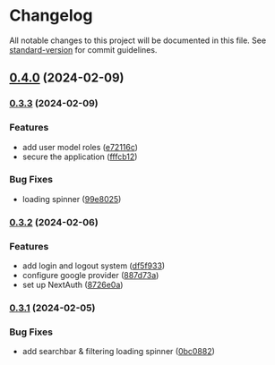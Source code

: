 # Changelog

All notable changes to this project will be documented in this file. See [standard-version](https://github.com/conventional-changelog/standard-version) for commit guidelines.

## [0.4.0](https://github.com/dragon-devs/project-manager/compare/v0.3.3...v0.4.0) (2024-02-09)

### [0.3.3](https://github.com/dragon-devs/project-manager/compare/v0.3.2...v0.3.3) (2024-02-09)


### Features

* add user model roles ([e72116c](https://github.com/dragon-devs/project-manager/commit/e72116c87d95ab5a7401c5a3e1787564d95ac614))
* secure the application ([fffcb12](https://github.com/dragon-devs/project-manager/commit/fffcb128cb38f10dc9ffdbe6a65a339b3492200f))


### Bug Fixes

* loading spinner ([99e8025](https://github.com/dragon-devs/project-manager/commit/99e802523a686b2d7ca19b26580f2f416ba52d70))

### [0.3.2](https://github.com/dragon-devs/project-manager/compare/v0.3.1...v0.3.2) (2024-02-06)


### Features

* add login and logout system ([df5f933](https://github.com/dragon-devs/project-manager/commit/df5f933038446fb022315c0697b30e3513dead9c))
* configure google provider ([887d73a](https://github.com/dragon-devs/project-manager/commit/887d73a35493d0207274d5ac42271335a866ba72))
* set up NextAuth ([8726e0a](https://github.com/dragon-devs/project-manager/commit/8726e0aeeb5b18bebe0d2d83a130eec4d0f9b6fc))

### [0.3.1](https://github.com/dragon-devs/project-manager/compare/v0.3.0...v0.3.1) (2024-02-05)


### Bug Fixes

* add searchbar & filtering loading spinner ([0bc0882](https://github.com/dragon-devs/project-manager/commit/0bc0882459ce6a50505900d362aeca064593eba0))
